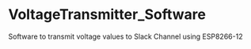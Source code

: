 # VoltageTransmitter_Software
Software to transmit voltage values to Slack Channel using ESP8266-12
